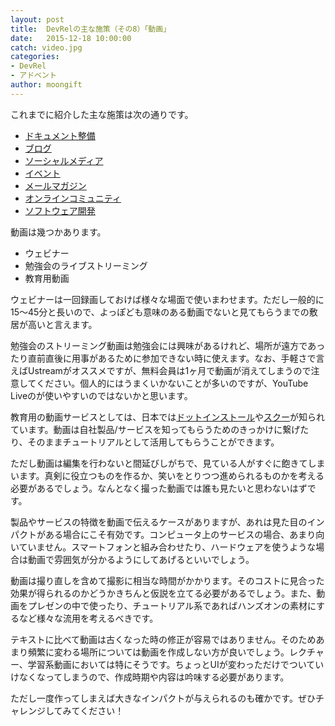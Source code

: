 ```yaml
---
layout: post
title:  DevRelの主な施策（その8）「動画」
date:   2015-12-18 10:00:00
catch: video.jpg
categories:
- DevRel
- アドベント
author: moongift
---
```


これまでに紹介した主な施策は次の通りです。

- [ドキュメント整備](https://devrel.jp/blog/2015/12/documentation/)
- [ブログ](https://devrel.jp/blog/2015/12/blog/)
- [ソーシャルメディア](https://devrel.jp/blog/2015/12/social-media/)
- [イベント](https://devrel.jp/blog/2015/12/events/)
- [メールマガジン](https://devrel.jp/blog/2015/12/mail-magazine/)
- [オンラインコミュニティ](https://devrel.jp/blog/2015/12/online-community/)
- [ソフトウェア開発](https://devrel.jp/blog/2015/12/software-development/)

動画は幾つかあります。

- ウェビナー
- 勉強会のライブストリーミング
- 教育用動画

ウェビナーは一回録画しておけば様々な場面で使いまわせます。ただし一般的に15〜45分と長いので、よっぽども意味のある動画でないと見てもらうまでの敷居が高いと言えます。

勉強会のストリーミング動画は勉強会には興味があるけれど、場所が遠方であったり直前直後に用事があるために参加できない時に使えます。なお、手軽さで言えばUstreamがオススメですが、無料会員は1ヶ月で動画が消えてしまうので注意してください。個人的にはうまくいかないことが多いのですが、YouTube Liveのが使いやすいのではないかと思います。

教育用の動画サービスとしては、日本では[ドットインストール](http://dotinstall.com/)や[スクー](https://schoo.jp/guest)が知られています。動画は自社製品/サービスを知ってもらうためのきっかけに繋げたり、そのままチュートリアルとして活用してもらうことができます。

ただし動画は編集を行わないと間延びしがちで、見ている人がすぐに飽きてしまいます。真剣に役立つものを作るか、笑いをとりつつ進められるものかを考える必要があるでしょう。なんとなく撮った動画では誰も見たいと思わないはずです。

製品やサービスの特徴を動画で伝えるケースがありますが、あれは見た目のインパクトがある場合にこそ有効です。コンピュータ上のサービスの場合、あまり向いていません。スマートフォンと組み合わせたり、ハードウェアを使うような場合は動画で雰囲気が分かるようにしてあげるといいでしょう。

動画は撮り直しを含めて撮影に相当な時間がかかります。そのコストに見合った効果が得られるのかどうかきちんと仮説を立てる必要があるでしょう。また、動画をプレゼンの中で使ったり、チュートリアル系であればハンズオンの素材にするなど様々な流用を考えるべきです。

テキストに比べて動画は古くなった時の修正が容易ではありません。そのためあまり頻繁に変わる場所については動画を作成しない方が良いでしょう。レクチャー、学習系動画においては特にそうです。ちょっとUIが変わっただけでついていけなくなってしまうので、作成時期や内容は吟味する必要があります。

ただし一度作ってしまえば大きなインパクトが与えられるのも確かです。ぜひチャレンジしてみてください！


